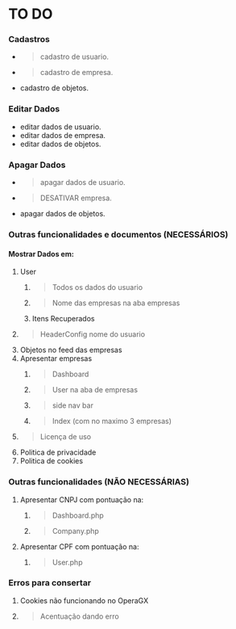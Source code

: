 # TO DO

### Cadastros
- >cadastro de usuario.
- >cadastro de empresa.
- cadastro de objetos.

### Editar Dados
- editar dados de usuario.
- editar dados de empresa.
- editar dados de objetos.

### Apagar Dados
- >apagar dados de usuario.
- >DESATIVAR empresa.
- apagar dados de objetos.

### Outras funcionalidades e documentos (NECESSÁRIOS)

#### Mostrar Dados em:
1. User 
    1. >Todos os dados do usuario
    2. >Nome das empresas na aba empresas 
    3. Itens Recuperados
2. >HeaderConfig nome do usuario
3. Objetos no feed das empresas 
4. Apresentar empresas 
    1. >Dashboard
    2. >User na aba de empresas
    3. >side nav bar
    4. >Index (com no maximo 3 empresas)
5. >Licença de uso
6. Politica de privacidade
7. Politica de cookies

### Outras funcionalidades (**NÃO** NECESSÁRIAS)
1. Apresentar CNPJ com pontuação na:
    1. >Dashboard.php
    2. >Company.php
2. Apresentar CPF com pontuação na:
    1. >User.php

### Erros para consertar
1. Cookies não funcionando no OperaGX
2. >Acentuação dando erro








